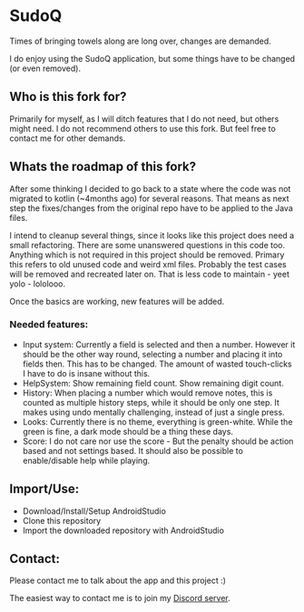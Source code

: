 # SudoQ

Times of bringing towels along are long over, changes are demanded.

I do enjoy using the SudoQ application, but some things have to be changed (or even removed).

## Who is this fork for?

Primarily for myself, as I will ditch features that I do not need, but others might need.
I do not recommend others to use this fork. But feel free to contact me for other demands.

## Whats the roadmap of this fork?

After some thinking I decided to go back to a state where the code was not migrated to kotlin (~4months ago) for several reasons.
That means as next step the fixes/changes from the original repo have to be applied to the Java files.

I intend to cleanup several things, since it looks like this project does need a small refactoring. There are some unanswered questions in this code too.
Anything which is not required in this project should be removed. Primary this refers to old unused code and weird xml files.
Probably the test cases will be removed and recreated later on. That is less code to maintain - yeet yolo - lololooo.

Once the basics are working, new features will be added.

### Needed features:

- Input system: Currently a field is selected and then a number. However it should be the other way round, selecting a number and placing it into fields then. This has to be changed. The amount of wasted touch-clicks I have to do is insane without this.
- HelpSystem: Show remaining field count. Show remaining digit count.
- History: When placing a number which would remove notes, this is counted as multiple history steps, while it should be only one step. It makes using undo mentally challenging, instead of just a single press.
- Looks: Currently there is no theme, everything is green-white. While the green is fine, a dark mode should be a thing these days.
- Score: I do not care nor use the score - But the penalty should be action based and not settings based. It should also be possible to enable/disable help while playing.

## Import/Use:

- Download/Install/Setup AndroidStudio
- Clone this repository
- Import the downloaded repository with AndroidStudio

## Contact:

Please contact me to talk about the app and this project :)

The easiest way to contact me is to join my [Discord server](https://discord.gg/dYYxNvp).
